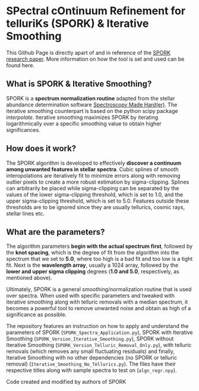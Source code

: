 # SPectral cOntinuum Refinement for telluriKs (SPORK) & Iterative Smoothing

This Github Page is directly apart of and in reference of the [SPORK research paper](https://arxiv.org/abs/2108.12057). More information on how the tool is set and used can be found here.

## What is SPORK & Iterative Smoothing?

SPORK is a **spectrum normalization routine** adapted from  the  stellar  abundance  determination  software [Spectroscopy Made Hard(er)](https://github.com/andycasey/smhr). The iterative smoothing counterpart is based on the python scipy package *interpolate*. Iterative smoothing maximizes SPORK by iterating logarithmically over a specific smoothing value to obtain higher significances.  

## How does it work?

The SPORK algorithm is developed to effectively **discover a continuum among unwanted features in stellar spectra**.
Cubic splines of smooth interopolations are iteratively fit to minimize errors along with removing outlier pixels to create a more robust estimation by sigma-clipping. Splines can arbitrarily be placed while sigma-clipping can be separated by the values of the lower sigma-clipping threshold, which is set to 1.0, and the upper sigma-clipping threshold, which is set to 5.0. Features outside these thresholds are to be ignored since they are usually tellurics, cosmic rays, stellar lines etc.

## What are the parameters?

The algorithm parameters **begin with the actual spectrum first**, followed by the **knot spacing**, which is the degree of fit from the algorithm into the spectrum that we set to **5.0**, where too high is a bad fit and too low is a tight fit. Next is the **wavelength array**, usually a 1024 array, followed by the **lower and upper sigma clipping** degrees (**1.0 and 5.0**, respectively, as mentioned above).

Ultimately, SPORK is a general smoothing/normalization routine that is used over spectra. When used with specific parameters and tweaked with iterative smoothing along with telluric removals with a median spectrum, it becomes a powerful tool to remove unwanted noise and obtain as high of a significance as possible.

The repository features an instruction on how to apply and understand the parameters of SPORK (`SPORK_Spectra_Application.py`), SPORK with Iterative Smoothing (`SPORK_Version_Iterative_Smoothing.py`), SPORK without Iterative Smoothing (`SPORK_Version_Telluric_Removal_Only.py`), with telluric removals (which removes any small fluctuating residuals) and finally, Iterative Smoothing with no other dependencies (no SPORK or telluric removal) (`Iterative_Smoothing_No_Tellurics.py`). The files have their respective titles along with sample spectra to test on (`algn_regr.npy`).



Code created and modified by authors of SPORK

